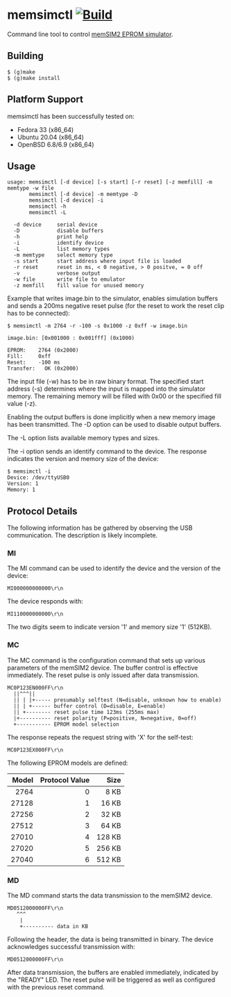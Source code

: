 # memsimctl [![Build](https://github.com/ra1fh/memsimctl/actions/workflows/build.yml/badge.svg)](https://github.com/ra1fh/memsimctl/actions/workflows/build.yml)

Command line tool to control
[memSIM2 EPROM simulator](http://momik.pl/memsim.htm).

## Building

    $ (g)make
    $ (g)make install

## Platform Support

memsimctl has been successfully tested on:

 * Fedora 33 (x86_64)
 * Ubuntu 20.04 (x86_64)
 * OpenBSD 6.8/6.9 (x86_64)

## Usage

    usage: memsimctl [-d device] [-s start] [-r reset] [-z memfill] -m memtype -w file
           memsimctl [-d device] -m memtype -D
           memsimctl [-d device] -i
           memsimctl -h
           memsimctl -L
    
      -d device     serial device
      -D            disable buffers
      -h            print help
      -i            identify device
      -L            list memory types
      -m memtype    select memory type
      -s start      start address where input file is loaded
      -r reset      reset in ms, < 0 negative, > 0 positve, = 0 off
      -v            verbose output
      -w file       write file to emulator
      -z memfill    fill value for unused memory

Example that writes image.bin to the simulator, enables simulation
buffers and sends a 200ms negative reset pulse (for the reset to work
the reset clip has to be connected):

    $ memsimctl -m 2764 -r -100 -s 0x1000 -z 0xff -w image.bin
    
    image.bin: [0x001000 : 0x001fff] (0x1000)
    
    EPROM:    2764 (0x2000)
    Fill:     0xff
    Reset:    -100 ms
    Transfer:   OK (0x2000)

The input file (-w) has to be in raw binary format. The specified
start address (-s) determines where the input is mapped into the
simulator memory.  The remaining memory will be filled with 0x00 or
the specified fill value (-z).

Enabling the output buffers is done implicitly when a new memory image
has been transmitted. The -D option can be used to disable output
buffers.

The -L option lists available memory types and sizes.

The -i option sends an identify command to the device. The response
indicates the version and memory size of the device:

    $ memsimctl -i
    Device: /dev/ttyUSB0
    Version: 1
    Memory: 1

## Protocol Details

The following information has be gathered by observing the USB
communication. The description is likely incomplete.

### MI

The MI command can be used to identify the device and the version of
the device:

    MI000000000000\r\n

The device responds with:

    MI110000000000\r\n

The two digits seem to indicate version '1' and memory size '1'
(512KB).

### MC

The MC command is the configuration command that sets up various
parameters of the memSIM2 device. The buffer control is effective
immediately. The reset pulse is only issued after data transmission.

    MC0P123EN000FF\r\n
      ||^^^||
      || | |+----- presumably selftest (N=disable, unknown how to enable)
      || | +------ buffer control (D=disable, E=enable)
      || +-------- reset pulse time 123ms (255ms max)
      |+---------- reset polarity (P=positive, N=negative, 0=off)
      +----------- EPROM model selection

The response repeats the request string with 'X' for the self-test:

    MC0P123EX000FF\r\n

The following EPROM models are defined:

Model  | Protocol Value | Size
------:|---------------:|-------:
 2764  |             0  |   8 KB
27128  |             1  |  16 KB
27256  |             2  |  32 KB
27512  |             3  |  64 KB
27010  |             4  | 128 KB
27020  |             5  | 256 KB
27040  |             6  | 512 KB

### MD

The MD command starts the data transmission to the memSIM2 device.

    MD0512000000FF\r\n
       ^^^
        |
        +---------- data in KB

Following the header, the data is being transmitted in binary. The
device acknowledges successful transmission with:

    MD0512000000FF\r\n

After data transmission, the buffers are enabled immediately,
indicated by the "READY" LED. The reset pulse will be triggered as
well as configured with the previous reset command.
